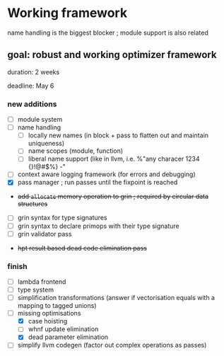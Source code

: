 # Working framework

name handling is the biggest blocker ; module support is also related

## goal: robust and working optimizer framework

duration: 2 weeks

deadline: May 6

### new additions
- [ ] module system
- [ ] name handling
  - [ ] locally new names (in block + pass to flatten out and maintain uniqueness)
  - [ ] name scopes (module, function)
  - [ ] liberal name support (like in llvm, i.e. %"any characer 1234 {}!@#$%} -"
- [ ] context aware logging framework (for errors and debugging)
- [x] pass manager ; run passes until the fixpoint is reached
- ~~add `allocate` memory operation to grin ; required by circular data structures~~
- [ ] grin syntax for type signatures
- [ ] grin syntax to declare primops with their type signature
- [ ] grin validator pass
- ~~hpt result based dead code elimination pass~~

### finish
- [ ] lambda frontend
- [ ] type system
- [ ] simplification transformations (answer if vectorisation equals with a mapping to tagged unions)
- [ ] missing optimisations
  - [x] case hoisting
  - [ ] whnf update elimination
  - [x] dead parameter elimination
- [ ] simplify llvm codegen (factor out complex operations as passes)
